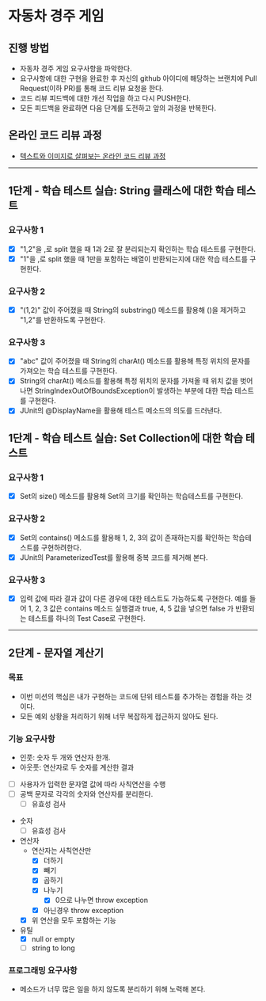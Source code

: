 # 자동차 경주 게임

## 진행 방법

* 자동차 경주 게임 요구사항을 파악한다.
* 요구사항에 대한 구현을 완료한 후 자신의 github 아이디에 해당하는 브랜치에 Pull Request(이하 PR)를 통해 코드 리뷰 요청을 한다.
* 코드 리뷰 피드백에 대한 개선 작업을 하고 다시 PUSH한다.
* 모든 피드백을 완료하면 다음 단계를 도전하고 앞의 과정을 반복한다.

## 온라인 코드 리뷰 과정

* [텍스트와 이미지로 살펴보는 온라인 코드 리뷰 과정](https://github.com/next-step/nextstep-docs/tree/master/codereview)

---

## 1단계 - 학습 테스트 실습: String 클래스에 대한 학습 테스트

### 요구사항 1

- [X] "1,2"을 ,로 split 했을 때 1과 2로 잘 분리되는지 확인하는 학습 테스트를 구현한다.
- [X] "1"을 ,로 split 했을 때 1만을 포함하는 배열이 반환되는지에 대한 학습 테스트를 구현한다.

### 요구사항 2

- [X] "(1,2)" 값이 주어졌을 때 String의 substring() 메소드를 활용해 ()을 제거하고 "1,2"를 반환하도록 구현한다.

### 요구사항 3

- [X] "abc" 값이 주어졌을 때 String의 charAt() 메소드를 활용해 특정 위치의 문자를 가져오는 학습 테스트를 구현한다.
- [X] String의 charAt() 메소드를 활용해 특정 위치의 문자를 가져올 때 위치 값을 벗어나면 StringIndexOutOfBoundsException이 발생하는 부분에 대한 학습 테스트를 구현한다.
- [X] JUnit의 @DisplayName을 활용해 테스트 메소드의 의도를 드러낸다.

## 1단계 - 학습 테스트 실습: Set Collection에 대한 학습 테스트

### 요구사항 1

- [X] Set의 size() 메소드를 활용해 Set의 크기를 확인하는 학습테스트를 구현한다.

### 요구사항 2

- [X] Set의 contains() 메소드를 활용해 1, 2, 3의 값이 존재하는지를 확인하는 학습테스트를 구현하려한다.
- [X] JUnit의 ParameterizedTest를 활용해 중복 코드를 제거해 본다.

### 요구사항 3

- [X] 입력 값에 따라 결과 값이 다른 경우에 대한 테스트도 가능하도록 구현한다. 예를 들어 1, 2, 3 값은 contains 메소드 실행결과 true, 4, 5 값을 넣으면 false 가 반환되는 테스트를
  하나의 Test Case로 구현한다.

---

## 2단계 - 문자열 계산기

### 목표
- 이번 미션의 핵심은 내가 구현하는 코드에 단위 테스트를 추가하는 경험을 하는 것이다.
- 모든 예외 상황을 처리하기 위해 너무 복잡하게 접근하지 않아도 된다.

### 기능 요구사항

- 인풋: 숫자 두 개와 연산자 한개.
- 아웃풋: 연산자로 두 숫자를 계산한 결과

- [ ] 사용자가 입력한 문자열 값에 따라 사칙연산을 수행
- [ ] 공백 문자로 각각의 숫자와 연산자를 분리한다.
  - [ ] 유효성 검사
- 숫자
  - [ ] 유효성 검사
- 연산자
  - 연산자는 사칙연산만
    - [X] 더하기
    - [X] 빼기
    - [X] 곱하기
    - [X] 나누기
      - [X] 0으로 나누면 throw exception
    - [X] 아닌경우 throw exception
  - [X] 위 연산을 모두 포함하는 기능
- 유틸
  - [X] null or empty
  - [ ] string to long
  
### 프로그래밍 요구사항

- 메소드가 너무 많은 일을 하지 않도록 분리하기 위해 노력해 본다.
